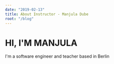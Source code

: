 ```yaml
---
date: "2019-02-13"
title: About Instructor - Manjula Dube 
root: "/blog"
---
```

# HI, I'M MANJULA

I'm a software engineer and teacher based in Berlin

<!--[Next Blog](/blog/next-cool-thing)-->
